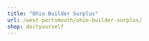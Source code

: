 ```yaml
---
title: "Ohio Builder Surplus"
url: /west-portsmouth/ohio-builder-surplus/
shop: doityourself
---
```

